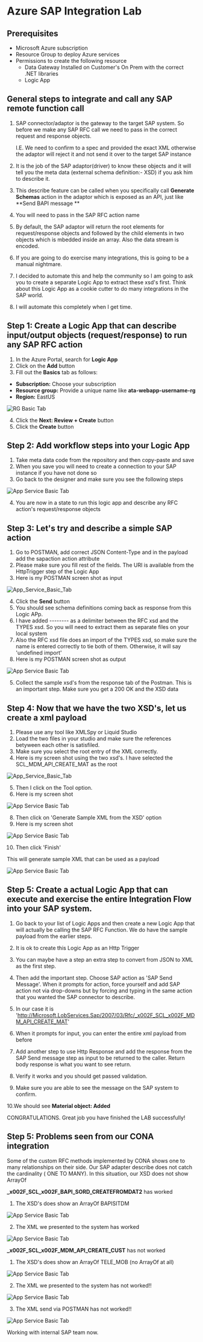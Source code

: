# Azure SAP Integration Lab

## Prerequisites

- Microsoft Azure subscription
- Resource Group to deploy Azure services
- Permissions to create the following resource  
    - Data Gateway Installed on Customer's On Prem with the correct .NET libraries
    - Logic App

## General steps to integrate and call any SAP remote function call

1. SAP connector/adaptor is the gateway to the target SAP system. So before we make any SAP RFC call we need to pass in the correct request and response objects.

   I.E. We need to confirm to a spec and provided the exact XML otherwise the adaptor will reject it and not send it over to the target SAP instance
   
2. It is the job of the SAP adaptor(driver) to know these objects and it will tell you the meta data (external schema definition:- XSD) if you ask him to describe it.
3. This describe feature can be called when you specifically call **Generate Schemas** action in the adaptor which is exposed as an API, just like **Send BAPI message **
4. You will need to pass in the SAP RFC action name
5. By default, the SAP adaptor will return the root elements for request/response objects and followed by the child elements in two objects which is mbedded inside an array.
   Also the data stream is encoded.
7. If you are going to do exercise many integrations, this is going to be a manual nightmare.
8. I decided to automate this and help the community so I am going to ask you to create a separate Logic App to extract these xsd's first. Think about this Logic App as a cookie    cutter to do many integrations in the SAP world.
9. I will automate this completely when I get time.


## Step 1: Create a Logic App that can describe input/output objects (request/response) to run any SAP RFC action
1. In the Azure Portal, search for **Logic App**
2. Click on the **Add** button
3. Fill out the **Basics** tab as follows:
- **Subscription:** Choose your subscription
- **Resource group:** Provide a unique name like **ata-webapp-username-rg**
- **Region:** EastUS

![RG Basic Tab](images/create_logic_app.JPG)  

4. Click the **Next: Review + Create** button
5. Click the **Create** button

## Step 2: Add workflow steps into your Logic App
1. Take meta data code from the repository and then copy-paste and save
2. When you save you will need to create a connection to your SAP instance if you have not done so
3. Go back to the designer and make sure you see the following steps

![App Service Basic Tab](images/GenSchema_LogicApp.JPG)

4. You are now in a state to run this logic app and describe any RFC action's request/response objects 


## Step 3: Let's try and describe a simple SAP action

1. Go to POSTMAN, add correct JSON Content-Type and in the payload add the sapaction action attribute
2. Please make sure you fill rest of the fields. The URI is available from the HttpTrigger step of the Logic App
3. Here is my POSTMAN screen shot as input


![App_Service_Basic_Tab](images/GenSchema_Input_1.JPG)

4. Click the **Send** button
5. You should see schema definitions coming back as response from this Logic APp.
6. I have added -------- as a delimiter between the RFC xsd and the TYPES xsd. So you will need to extract them as separate files on your local system
7. Also the RFC xsd file does an import of the TYPES xsd, so make sure the name is entered correctly to tie both of them. Otherwise, it will say 'undefined import'
7. Here is my POSTMAN screen shot as output

![App Service Basic Tab](images/GenSchema_Output_1.JPG)

5. Collect the sample xsd's from the response tab of the Postman. This is an important step. Make sure you get a 200 OK and the XSD data



## Step 4: Now that we have the two XSD's, let us create a xml payload

1. Please use any tool like XMLSpy or Liquid Studio
2. Load the two files in your studio and make sure the references betyween each other is satisfiled.
3. Make sure you select the root entry of the XML correctly.
4. Here is my screen shot using the two xsd's. I have selected the  SCL_MDM_API_CREATE_MAT as the root


![App_Service_Basic_Tab](images/Liquid_Select_Root_element.JPG)

5. Then I click on the Tool option.
7. Here is my screen shot 

![App Service Basic Tab](images/Liquid_Select_Tool.JPG)

8. Then click on 'Generate Sample XML from the XSD' option
9. Here is my screen shot

![App Service Basic Tab](images/Liquid_Select_Tool_1.JPG)

10. Then click 'Finish'

This will generate sample XML that can be used as a payload

![App Service Basic Tab](images/Material_OK.JPG)




## Step 5: Create a actual Logic App that can execute and exercise the entire Integration Flow into your SAP system.

1. Go back to your list of Logic Apps and then create a new Logic App that will actually be calling the SAP RFC Function.
    We do have the sample payload from the earlier steps.

2. It is ok to create this Logic App as an Http Trigger

3. You can maybe have a step an extra step to convert from JSON to XML as the first step.

4. Then add the important step. Choose SAP action as 'SAP Send Message'. When it prompts for action, force yourself and add SAP action not via drop-downs but by forcing and typing in the same
action that you wanted the SAP connector to describe.

5. In our case it is 'http://Microsoft.LobServices.Sap/2007/03/Rfc/_x002F_SCL_x002F_MDM_API_CREATE_MAT'

6. When it prompts for input, you can enter the entire xml payload from before

7. Add another step to use Http Response and add the response from the SAP Send message step as input to be returned to the caller.
   Return body response is what you want to see return.

8. Verify it works and you should get passed validation.

9. Make sure you are able to see the message on the SAP system to confirm.

10.We should see **Material object: Added**

  CONGRATULATIONS. Great job you have finished the LAB successfully!




## Step 5: Problems seen from our CONA integration

Some of the custom RFC methods implemented by CONA shows one to many relationships on their side.
Our SAP adapter describe does not catch the cardinality ( ONE TO MANY). In this situation, our XSD does not show ArrayOf <BAPI list Objects>
    


**_x002F_SCL_x002F_BAPI_SORD_CREATEFROMDAT2** has worked 

1. The XSD's does show an ArrayOf BAPISITDM

![App Service Basic Tab](images/Create-Order-XSD.JPG)


2. The XML we presented to the system has worked


![App Service Basic Tab](images/Create-Order-XML.JPG)




**_x002F_SCL_x002F_MDM_API_CREATE_CUST** has not worked 



1. The XSD's does show an ArrayOf TELE_MOB (no ArrayOf at all)

![App Service Basic Tab](images/Create-Customer-XSD.JPG)


2. The XML we presented to the system has not worked!!


![App Service Basic Tab](images/Create-Customer-XML.JPG)



3. The XML send via POSTMAN has not worked!!


![App Service Basic Tab](images/FAILS_ON_T_COUNTRY.JPG)




Working with internal SAP team now.

